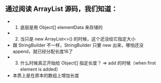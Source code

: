 ## 通过阅读 ArrayList 源码，我们知道：
*
    1. 底层是用 Object[] elementData 来存储的
*
    2. 当只是 new ArrayList<>() 的时候，这个还没给它指定大小
* 跟 StringBuilder 不一样，StringBuilder 只要 new 出来，哪怕还没 append，就已经分配长度16了
*
    3. 什么时候真正开始给 Object[] 指定长度？ => add 的时候（when first element is added）
* 本质上是在原本的数组上增加长度